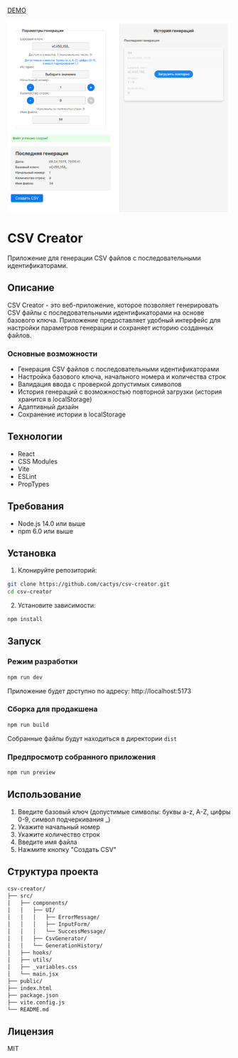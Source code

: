 [DEMO](https://csv-creator.vercel.app/)

![Скриншот приложения](Screenshot.png)

# CSV Creator

Приложение для генерации CSV файлов с последовательными идентификаторами.

## Описание

CSV Creator - это веб-приложение, которое позволяет генерировать CSV файлы с последовательными идентификаторами на основе базового ключа. Приложение предоставляет удобный интерфейс для настройки параметров генерации и сохраняет историю созданных файлов.

### Основные возможности

- Генерация CSV файлов с последовательными идентификаторами
- Настройка базового ключа, начального номера и количества строк
- Валидация ввода с проверкой допустимых символов
- История генераций с возможностью повторной загрузки (история хранится в localStorage)
- Адаптивный дизайн
- Сохранение истории в localStorage

## Технологии

- React
- CSS Modules
- Vite
- ESLint
- PropTypes

## Требования

- Node.js 14.0 или выше
- npm 6.0 или выше

## Установка

1. Клонируйте репозиторий:
```bash
git clone https://github.com/cactys/csv-creator.git
cd csv-creator
```

2. Установите зависимости:
```bash
npm install
```

## Запуск

### Режим разработки

```bash
npm run dev
```

Приложение будет доступно по адресу: http://localhost:5173

### Сборка для продакшена

```bash
npm run build
```

Собранные файлы будут находиться в директории `dist`

### Предпросмотр собранного приложения

```bash
npm run preview
```

## Использование

1. Введите базовый ключ (допустимые символы: буквы a-z, A-Z, цифры 0-9, символ подчеркивания _)
2. Укажите начальный номер
3. Укажите количество строк
4. Введите имя файла
5. Нажмите кнопку "Создать CSV"

## Структура проекта

```
csv-creator/
├── src/
│   ├── components/
│   │   ├── UI/
│   │   │   ├── ErrorMessage/
│   │   │   ├── InputForm/
│   │   │   └── SuccessMessage/
│   │   ├── CsvGenerator/
│   │   └── GenerationHistory/
│   ├── hooks/
│   ├── utils/
│   ├── _variables.css
│   └── main.jsx
├── public/
├── index.html
├── package.json
├── vite.config.js
└── README.md
```

## Лицензия

MIT
